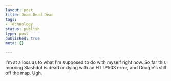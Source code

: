 ```yaml
--- 
layout: post
title: Dead Dead Dead
tags: 
- Technology
status: publish
type: post
published: true
meta: {}

---
```

I'm at a loss as to what I'm supposed to do with myself right now. So far this morning Slashdot is dead or dying with an HTTP503 error, and Google's still off the map. Ugh.
